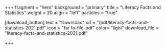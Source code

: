+++
fragment = "hero"
background = "primary"
title = "Literacy Facts and Statistics"
weight = 20
align = "left"
particles = "true"


  
  
[download_button]
  text = "Download"
  url = "/pdf/literacy-facts-and-statistics-2021.pdf"
  icon = "far fa-file-pdf"
  color= "light"
  download_file = "literacy-facts-and-statistics-2021.pdf"

+++




